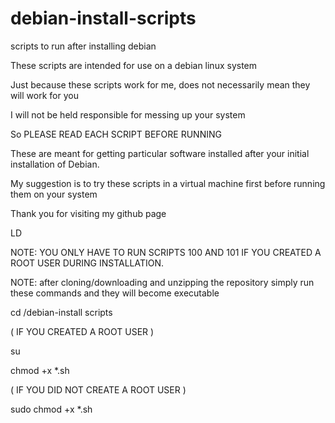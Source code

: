 # debian-install-scripts
scripts to run after installing debian

These scripts are intended for use on a debian linux system

Just because these scripts work for me, does not necessarily mean they will work for you

I will not be held responsible for messing up your system

So PLEASE READ EACH SCRIPT BEFORE RUNNING

These are meant for getting particular software installed after your initial installation of Debian.

My suggestion is to try these scripts in a virtual machine first before running them on your system

Thank you for visiting my github page

LD

NOTE: YOU ONLY HAVE TO RUN SCRIPTS 100 AND 101 IF YOU CREATED A ROOT USER DURING INSTALLATION.

NOTE: after cloning/downloading and unzipping the repository simply run these commands
and they will become executable


cd /debian-install scripts

( IF YOU CREATED A ROOT USER )

su

chmod +x *.sh


( IF YOU DID NOT CREATE A ROOT USER )

sudo chmod +x *.sh
